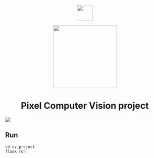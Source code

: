 <p align=center><img src="https://raw.githubusercontent.com/Mahmoud46/Pixel_computer_Vison_final_project/c1805c986f7e024bac4df5c19f678b1a800df17a/cv_project/static/imgs/pixel.svg" width="50px"></p>
<p align=center><img src="https://raw.githubusercontent.com/Mahmoud46/Pixel_computer_Vison_final_project/c1805c986f7e024bac4df5c19f678b1a800df17a/cv_project/static/imgs/sub.svg" width="200px"></p>
<h1 align=center>Pixel Computer Vision project</h1>
<img src="https://github.com/Mahmoud46/Computer_Vison_final_project/assets/81241007/fa3248cd-86dd-4f15-a9c5-bed3d5cb97c4">

## Run
```bash
cd cv_project
flask run
